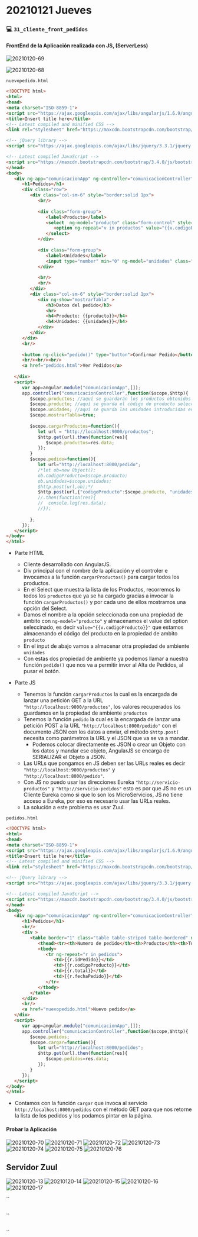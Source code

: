# 20210121 Jueves

### :computer: `31_cliente_front_pedidos`
#### FrontEnd de la Aplicación realizada con JS, (ServerLess)

![20210120-69](images2/20210120-69.png)

![20210120-68](images2/20210120-68.png)


`nuevopedido.html`

```html
<!DOCTYPE html>
<html>
<head>
<meta charset="ISO-8859-1">
<script src="https://ajax.googleapis.com/ajax/libs/angularjs/1.6.9/angular.min.js"></script>
<title>Insert title here</title>
<!-- Latest compiled and minified CSS -->
<link rel="stylesheet" href="https://maxcdn.bootstrapcdn.com/bootstrap/3.4.0/css/bootstrap.min.css">

<!-- jQuery library -->
<script src="https://ajax.googleapis.com/ajax/libs/jquery/3.3.1/jquery.min.js"></script>

<!-- Latest compiled JavaScript -->
<script src="https://maxcdn.bootstrapcdn.com/bootstrap/3.4.0/js/bootstrap.min.js"></script> 
</head>
<body>
   <div ng-app="comunicacionApp" ng-controller="comunicacionController" class="container" ng-init="cargarProductos()">
      <h1>Pedidos</h1>
      <div class="row">	
         <div class="col-sm-6" style="border:solid 1px">
            <br/>
			
            <div class="form-group">
               <label>Producto</label>
               <select  ng-model="producto" class="form-control" style="width:80%">
                  <option ng-repeat="v in productos" value="{{v.codigoProducto}}">{{v.producto}} - {{v.precioUnitario}} - {{v.stock}}</option>	
               </select>
            </div>
		
            <div class="form-group">
               <label>Unidades</label>
               <input type="number" min="0" ng-model="unidades" class="form-control" style="width:80%"/>
            </div>
		
            <br/>
            <br/>
         </div>
         <div class="col-sm-6" style="border:solid 1px">
            <div ng-show="mostrarTabla" >
               <h3>Datos del pedido</h3>
               <hr>
               <h4>Producto: {{producto}}</h4>
               <h4>Unidades: {{unidades}}</h4>
            </div>
         </div>
      </div>
      <br/>
		
      <button ng-click="pedido()" type="button">Confirmar Pedido</button>
      <br/><br/><br/>
      <a href="pedidos.html">Ver Pedidos</a>
	
   </div>
   <script>
      var app=angular.module("comunicacionApp",[]);
      app.controller("comunicacionController",function($scope,$http){
         $scope.productos; //aquí se guardarán los productos obtenidos en la petición al servicio de productos
         $scope.producto; //aquí se guarda el código de producto seleccionado en la lista			
         $scope.unidades; //aquí se guarda las unidades introducidas en el campo unidades		
         $scope.mostrarTabla=true;			
			
         $scope.cargarProductos=function(){				
            let url = "http://localhost:9000/productos";	
            $http.get(url).then(function(res){
               $scope.productos=res.data;								
            });
         }
         $scope.pedido=function(){
            let url="http://localhost:8000/pedido";
            /*let ob=new Object();
            ob.codigoProducto=$scope.producto;
            ob.unidades=$scope.unidades;
            $http.post(url,ob);*/
            $http.post(url,{"codigoProducto":$scope.producto, "unidades":$scope.unidades});
            //.then(function(res){
            //	console.log(res.data);								
            //});
			
         };
      });	
   </script>
</body>
</html>
```
* Parte HTML
   * Cliente desarrollado con AngularJS.
   * Div principal con el nombre de la aplicación y el controler e invocamos a la función `cargarProductos()` para cargar todos los productos.
   * En el Select que muestra la lista de los Productos, recorremos lo todos los `productos` que ya se ha cargado gracias a invocar la función `cargarProductos()` y por cada uno de ellos mostramos una opción del Select.
   * Damos el nombre a la opción seleccionada con una propiedad de ambito con `ng-model="producto"` y almacenamos el value del option seleccinado, es decir `value="{{v.codigoProducto}}"` que estamos almacenando el código del producto en la propiedad de ambito `producto`
   * En el input de abajo vamos a almacenar otra propiedad de ambiente `unidades`
   * Con estas dos propiedad de ambiente ya podemos llamar a nuestra función `pedido()` que nos va a permitir invor al Alta de Pedidos, al pusar el botón.

* Parte JS
   * Tenemos la función `cargarProductos` la cual es la encargada de lanzar una petición GET a la URL `"http://localhost:9000/productos"`, los valores recuperados los guardamos en la propiedad de ambiente `productos`
    * Tenemos la función `pedido` la cual es la encargada de lanzar una petición POST a la URL `"http://localhost:8000/pedido"` con el documento JSON con los datos a enviar, el método `$http.post(` necesita como parámetros la URL y el JSON que va se va a mandar.
       * Podemos colocar directamente es JSON o crear un Objeto con los datos y mandar ese objeto, AngularJS se encarga de SERIALIZAR el Objeto a JSON.
    * Las URLs que pongamos en JS deben ser las URLs reales es decir `"http://localhost:9000/productos"` y `"http://localhost:8000/pedido"`.
   * Con JS no puedo usar las direcciones Eureka `"http://servicio-productos"` y `"http://servicio-pedidos"` esto es por que JS no es un Cliente Eureka como si que lo son los MicroServicios, JS no tiene acceso a Eureka, por eso es necesario usar las URLs reales.
   * La solución a este problema es usar Zuul.

`pedidos.html`

```html
<!DOCTYPE html>
<html>
<head>
<meta charset="ISO-8859-1">
<script src="https://ajax.googleapis.com/ajax/libs/angularjs/1.6.9/angular.min.js"></script>
<title>Insert title here</title>
<!-- Latest compiled and minified CSS -->
<link rel="stylesheet" href="https://maxcdn.bootstrapcdn.com/bootstrap/3.4.0/css/bootstrap.min.css">

<!-- jQuery library -->
<script src="https://ajax.googleapis.com/ajax/libs/jquery/3.3.1/jquery.min.js"></script>

<!-- Latest compiled JavaScript -->
<script src="https://maxcdn.bootstrapcdn.com/bootstrap/3.4.0/js/bootstrap.min.js"></script> 
</head>
<body>
   <div ng-app="comunicacionApp" ng-controller="comunicacionController" class="container">
      <h1>Pedidos</h1>
      <br/>
      <div >
         <table border="1" class="table table-striped table-bordered" ng-init="cargar()">
            <thead><tr><th>Numero de pedido</th><th>Producto</th><th>Total</th><th>Fecha pedido</th></tr></thead>
            <tbody>
               <tr ng-repeat="r in pedidos">
                  <td>{{r.idPedido}}</td>
                  <td>{{r.codigoProducto}}</td>
                  <td>{{r.total}}</td>
                  <td>{{r.fechaPedido}}</td>
               </tr>
            </tbody>
         </table>
      </div>
      <br/>
      <a href="nuevopedido.html">Nuevo pedido</a>
   </div>
   <script>
      var app=angular.module("comunicacionApp",[]);
      app.controller("comunicacionController",function($scope,$http){
         $scope.pedidos;	
         $scope.cargar=function(){				
            let url="http://localhost:8000/pedidos";		
            $http.get(url).then(function(res){
               $scope.pedidos=res.data;			
            });
         }		
      });
   </script>
</body>
</html>
```
* Contamos con la función `cargar` que invoca al servicio `http://localhost:8000/pedidos` con el método GET para que nos retorne la lista de los pedidos y los podamos pintar en la página.


#### Probar la Aplicación

![20210120-70](images2/20210120-70.png)
![20210120-71](images2/20210120-71.png)
![20210120-72](images2/20210120-72.png)
![20210120-73](images2/20210120-73.png)
![20210120-74](images2/20210120-74.png)
![20210120-75](images2/20210120-75.png)
![20210120-76](images2/20210120-76.png)

## Servidor Zuul

![20210120-13](images/20210120-13.png)
![20210120-14](images/20210120-14.png)
![20210120-15](images/20210120-15.png)
![20210120-16](images/20210120-16.png)
![20210120-17](images/20210120-17.png)

``
```java
```


``
```java
```

``
```java
```



